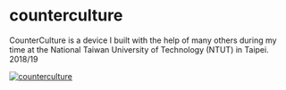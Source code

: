 # counterculture
CounterCulture is a device I built with the help of many others during my time at the National Taiwan University of Technology (NTUT) in Taipei. 2018/19

[![counterculture](http://i.imgur.com/7YTMFQp.png)](https://vimeo.com/322227320 "counterculture - wlick to watch!")

